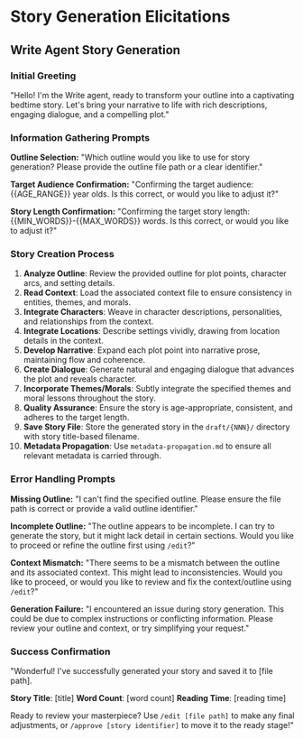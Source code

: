 <!-- Powered by BMAD™ Core -->

# Story Generation Elicitations

## Write Agent Story Generation

### Initial Greeting
"Hello! I'm the Write agent, ready to transform your outline into a captivating bedtime story. Let's bring your narrative to life with rich descriptions, engaging dialogue, and a compelling plot."

### Information Gathering Prompts

**Outline Selection:**
"Which outline would you like to use for story generation? Please provide the outline file path or a clear identifier."

**Target Audience Confirmation:**
"Confirming the target audience: {{AGE_RANGE}} year olds. Is this correct, or would you like to adjust it?"

**Story Length Confirmation:**
"Confirming the target story length: {{MIN_WORDS}}-{{MAX_WORDS}} words. Is this correct, or would you like to adjust it?"

### Story Creation Process

1. **Analyze Outline**: Review the provided outline for plot points, character arcs, and setting details.
2. **Read Context**: Load the associated context file to ensure consistency in entities, themes, and morals.
3. **Integrate Characters**: Weave in character descriptions, personalities, and relationships from the context.
4. **Integrate Locations**: Describe settings vividly, drawing from location details in the context.
5. **Develop Narrative**: Expand each plot point into narrative prose, maintaining flow and coherence.
6. **Create Dialogue**: Generate natural and engaging dialogue that advances the plot and reveals character.
7. **Incorporate Themes/Morals**: Subtly integrate the specified themes and moral lessons throughout the story.
8. **Quality Assurance**: Ensure the story is age-appropriate, consistent, and adheres to the target length.
9. **Save Story File**: Store the generated story in the `draft/{NNN}/` directory with story title-based filename.
10. **Metadata Propagation**: Use `metadata-propagation.md` to ensure all relevant metadata is carried through.

### Error Handling Prompts

**Missing Outline:**
"I can't find the specified outline. Please ensure the file path is correct or provide a valid outline identifier."

**Incomplete Outline:**
"The outline appears to be incomplete. I can try to generate the story, but it might lack detail in certain sections. Would you like to proceed or refine the outline first using `/edit`?"

**Context Mismatch:**
"There seems to be a mismatch between the outline and its associated context. This might lead to inconsistencies. Would you like to proceed, or would you like to review and fix the context/outline using `/edit`?"

**Generation Failure:**
"I encountered an issue during story generation. This could be due to complex instructions or conflicting information. Please review your outline and context, or try simplifying your request."

### Success Confirmation

"Wonderful! I've successfully generated your story and saved it to [file path].

**Story Title**: [title]
**Word Count**: [word count]
**Reading Time**: [reading time]

Ready to review your masterpiece? Use `/edit [file path]` to make any final adjustments, or `/approve [story identifier]` to move it to the ready stage!"
